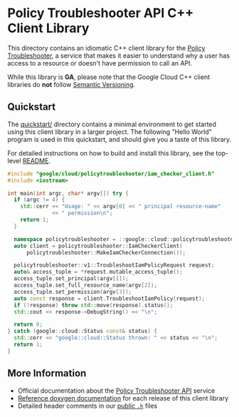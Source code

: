 # Policy Troubleshooter API C++ Client Library

This directory contains an idiomatic C++ client library for the
[Policy Troubleshooter][cloud-service-docs], a service that makes it easier to
understand why a user has access to a resource or doesn't have permission to
call an API.

While this library is **GA**, please note that the Google Cloud C++ client libraries do **not** follow
[Semantic Versioning](https://semver.org/).

## Quickstart

The [quickstart/](quickstart/README.md) directory contains a minimal environment
to get started using this client library in a larger project. The following
"Hello World" program is used in this quickstart, and should give you a taste of
this library.

For detailed instructions on how to build and install this library, see the
top-level [README](/README.md#building-and-installing).

<!-- inject-quickstart-start -->

```cc
#include "google/cloud/policytroubleshooter/iam_checker_client.h"
#include <iostream>

int main(int argc, char* argv[]) try {
  if (argc != 4) {
    std::cerr << "Usage: " << argv[0] << " principal resource-name"
              << " permission\n";
    return 1;
  }

  namespace policytroubleshooter = ::google::cloud::policytroubleshooter;
  auto client = policytroubleshooter::IamCheckerClient(
      policytroubleshooter::MakeIamCheckerConnection());

  policytroubleshooter::v1::TroubleshootIamPolicyRequest request;
  auto& access_tuple = *request.mutable_access_tuple();
  access_tuple.set_principal(argv[1]);
  access_tuple.set_full_resource_name(argv[2]);
  access_tuple.set_permission(argv[3]);
  auto const response = client.TroubleshootIamPolicy(request);
  if (!response) throw std::move(response).status();
  std::cout << response->DebugString() << "\n";

  return 0;
} catch (google::cloud::Status const& status) {
  std::cerr << "google::cloud::Status thrown: " << status << "\n";
  return 1;
}
```

<!-- inject-quickstart-end -->

## More Information

- Official documentation about the [Policy Troubleshooter API][cloud-service-docs] service
- [Reference doxygen documentation][doxygen-link] for each release of this
  client library
- Detailed header comments in our [public `.h`][source-link] files

[cloud-service-docs]: https://cloud.google.com/iam/docs/troubleshooting-access
[doxygen-link]: https://googleapis.dev/cpp/google-cloud-policytroubleshooter/latest/
[source-link]: https://github.com/googleapis/google-cloud-cpp/tree/main/google/cloud/policytroubleshooter
